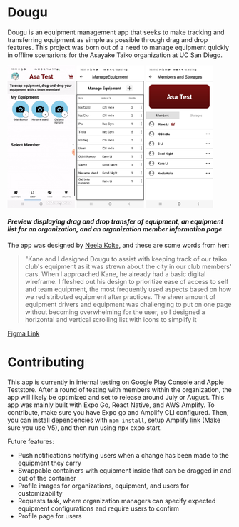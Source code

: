 # Dougu

Dougu is an equipment management app that seeks to make tracking and transferring equipment as simple as possible through drag and drop features. This project was born out of a need to manage equipment quickly in offline scenarions for the Asayake Taiko organization at UC San Diego.

<span >
  <img src="./documents/readme/douguswapgif.gif" width="30%" height="50%" />
  <img src="./documents/readme/equipmentList.jpg" width="30%" height="50%" />
  <img src="./documents/readme/orgInfoScreen.jpg" width="30%" height="50%" />
</span>
  
#### *Preview displaying drag and drop transfer of equipment, an equipment list for an organization, and an organization member information page*

The app was designed by [Neela Kolte](https://www.behance.net/neelakolte), and these are some words from her:

> "Kane and I designed Dougu to assist with keeping track of our taiko club's equipment as it was strewn about the city in our club members' cars. When I approached Kane, he already had a basic digital wireframe. I fleshed out his design to prioritize ease of access to self and team equipment, the most frequently used aspects based on how we redistributed equipment after practices. The sheer amount of equipment drivers and equipment was challenging to put on one page without becoming overwhelming for the user, so I designed a horizontal and vertical scrolling list with icons to simplify it

[Figma Link](https://www.figma.com/design/oueylwCfjtJhR9WHHlBp3d/Untitled?node-id=0-1&t=kpmzdnMqWr8Gefp4-1)

# Contributing

This app is currently in internal testing on Google Play Console and Apple Teststore. After a round of testing with members within the organization, the app will likely be optimized and set to release around July or August. This app was mainly built with Expo Go, React Native, and AWS Amplify. To contribute, make sure you have Expo go and Amplify CLI configured. Then, you can install dependencies with `npm install`, setup Amplify [link](https://docs.amplify.aws/react-native/start/) (Make sure you use V5), and then run using npx expo start.

Future features:

- Push notifications notifying users when a change has been made to the equipment they carry
- Swappable containers with equipment inside that can be dragged in and out of the container
- Profile images for organizations, equipment, and users for customizability
- Requests task, where organization managers can specify expected equipment configurations and require users to confirm
- Profile page for users
